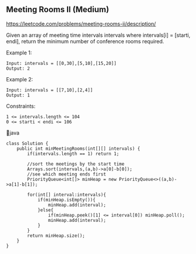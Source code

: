 ## Meeting Rooms II (Medium)
https://leetcode.com/problems/meeting-rooms-ii/description/

Given an array of meeting time intervals intervals where intervals[i] = [starti, endi], return the minimum number of conference rooms required.

 

Example 1:
    
    Input: intervals = [[0,30],[5,10],[15,20]]
    Output: 2
Example 2:

    Input: intervals = [[7,10],[2,4]]
    Output: 1
     

Constraints:
    
    1 <= intervals.length <= 104
    0 <= starti < endi <= 106
      
  🤪java
  

    class Solution {
        public int minMeetingRooms(int[][] intervals) {
            if(intervals.length == 1) return 1;
            
            //sort the meetings by the start time
            Arrays.sort(intervals,(a,b)->a[0]-b[0]);
            //see which meeting ends first
            PriorityQueue<int[]> minHeap = new PriorityQueue<>((a,b)->a[1]-b[1]);
    
            for(int[] interval:intervals){
                if(minHeap.isEmpty()){
                    minHeap.add(interval);
                }else{
                    if(minHeap.peek()[1] <= interval[0]) minHeap.poll();
                    minHeap.add(interval);
                }
            }
            return minHeap.size();
        }
    }
